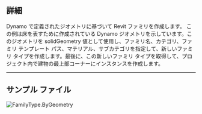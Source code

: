 ## 詳細
Dynamo で定義されたジオメトリに基づいて Revit ファミリを作成します。
この例は床を表すために作成されている Dynamo ジオメトリを示しています。このジオメトリを solidGeometry 値として使用し、ファミリ名、カテゴリ、ファミリ テンプレート パス、マテリアル、サブカテゴリを指定して、新しいファミリ タイプを作成します。最後に、この新しいファミリ タイプを取得して、プロジェクト内で建物の最上部コーナーにインスタンスを作成します。

___
## サンプル ファイル

![FamilyType.ByGeometry](./Revit.Elements.FamilyType.ByGeometry_img.jpg)
